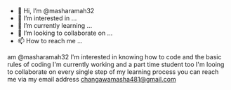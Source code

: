 - 👋 Hi, I’m @masharamah32
- 👀 I’m interested in ...
- 🌱 I’m currently learning ...
- 💞️ I’m looking to collaborate on ...
- 📫 How to reach me ...

<!---
masharamah32/masharamah32 is a ✨ special ✨ repository because its `README.md` (this file) appears on your GitHub profile.
You can click the Preview link to take a look at your changes.
--->
am @masharamah32
I'm interested in knowing how to code and the basic rules of coding 
I'm currently working and a part time student too
I'm looing to collaborate on every single step of my learning process
you can reach me via my email address changawamasha481@gmail.com
